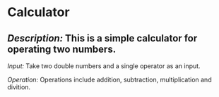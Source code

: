 # Calculator
*Description:* This is a simple calculator for operating two numbers.
---

*Input:* Take two double numbers and a single operator as an input.

*Operation:* Operations include addition, subtraction, multiplication and divition.
